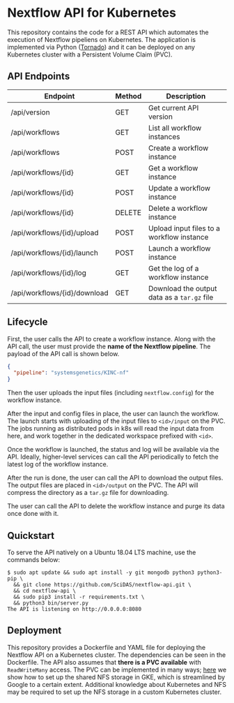 # Nextflow API for Kubernetes

This repository contains the code for a REST API which automates the execution of Nextflow pipeliens on Kubernetes. The application is implemented via Python ([Tornado](https://www.tornadoweb.org/en/stable/)) and it can be deployed on any Kubernetes cluster with a Persistent Volume Claim (PVC).

## API Endpoints

| Endpoint                     | Method | Description                                 |
|------------------------------|--------|---------------------------------------------|
| /api/version                 | GET    | Get current API version                     |
| /api/workflows               | GET    | List all workflow instances                 |
| /api/workflows               | POST   | Create a workflow instance                  |
| /api/workflows/{id}          | GET    | Get a workflow instance                     |
| /api/workflows/{id}          | POST   | Update a workflow instance                  |
| /api/workflows/{id}          | DELETE | Delete a workflow instance                  |
| /api/workflows/{id}/upload   | POST   | Upload input files to a workflow instance   |
| /api/workflows/{id}/launch   | POST   | Launch a workflow instance                  |
| /api/workflows/{id}/log      | GET    | Get the log of a workflow instance          |
| /api/workflows/{id}/download | GET    | Download the output data as a `tar.gz` file |

## Lifecycle

First, the user calls the API to create a workflow instance. Along with the API call, the user must provide the __name of the Nextflow pipeline__. The payload of the API call is shown below.

```json
{
  "pipeline": "systemsgenetics/KINC-nf"
}
```

Then the user uploads the input files (including `nextflow.config`) for the workflow instance.

After the input and config files in place, the user can launch the workflow. The launch starts with uploading of the input files to `<id>/input` on the PVC. The jobs running as distributed pods in k8s will read the input data from here, and work together in the dedicated workspace prefixed with `<id>`.

Once the workflow is launched, the status and log will be available via the API. Ideally, higher-level services can call the API periodically to fetch the latest log of the workflow instance.

After the run is done, the user can call the API to download the output files. The output files are placed in `<id>/output` on the PVC. The API will compress the directory as a `tar.gz` file for downloading.

The user can call the API to delete the workflow instance and purge its data once done with it.

## Quickstart

To serve the API natively on a Ubuntu 18.04 LTS machine, use the commands below:

```console
$ sudo apt update && sudo apt install -y git mongodb python3 python3-pip \
  && git clone https://github.com/SciDAS/nextflow-api.git \
  && cd nextflow-api \
  && sudo pip3 install -r requirements.txt \
  && python3 bin/server.py
The API is listening on http://0.0.0.0:8080
```

## Deployment

This repository provides a Dockerfile and YAML file for deploying the Nextflow API on a Kubernetes cluster. The dependencies can be seen in the Dockerfile. The API also assumes that __there is a PVC available__ with `ReadWriteMany` access. The PVC can be implemented in many ways; [here](deploy/README.md) we show how to set up the shared NFS storage in GKE, which is streamlined by Google to a certain extent. Additional knowledge about Kubernetes and NFS may be required to set up the NFS storage in a custom Kubernetes cluster.
